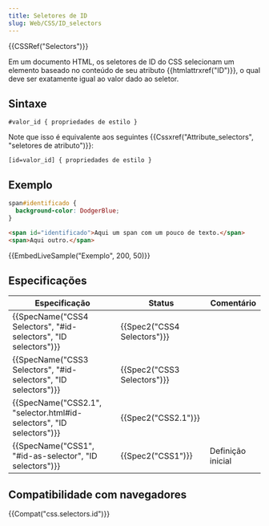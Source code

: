 ```yaml
---
title: Seletores de ID
slug: Web/CSS/ID_selectors
---
```

{{CSSRef("Selectors")}}

Em um documento HTML, os seletores de ID do CSS selecionam um elemento baseado no conteúdo de seu atributo {{htmlattrxref("ID")}}, o qual deve ser exatamente igual ao valor dado ao seletor.

## Sintaxe

```
#valor_id { propriedades de estilo }
```

Note que isso é equivalente aos seguintes {{Cssxref("Attribute_selectors", "seletores de atributo")}}:

```
[id=valor_id] { propriedades de estilo }
```

## Exemplo

```css
span#identificado {
  background-color: DodgerBlue;
}
```

```html
<span id="identificado">Aqui um span com um pouco de texto.</span>
<span>Aqui outro.</span>
```

{{EmbedLiveSample("Exemplo", 200, 50)}}

## Especificações

| Especificação                                                                                | Status                               | Comentário        |
| -------------------------------------------------------------------------------------------- | ------------------------------------ | ----------------- |
| {{SpecName("CSS4 Selectors", "#id-selectors", "ID selectors")}}         | {{Spec2("CSS4 Selectors")}} |                   |
| {{SpecName("CSS3 Selectors", "#id-selectors", "ID selectors")}}         | {{Spec2("CSS3 Selectors")}} |                   |
| {{SpecName("CSS2.1", "selector.html#id-selectors", "ID selectors")}} | {{Spec2("CSS2.1")}}             |                   |
| {{SpecName("CSS1", "#id-as-selector", "ID selectors")}}                     | {{Spec2("CSS1")}}             | Definição inicial |

## Compatibilidade com navegadores

{{Compat("css.selectors.id")}}
